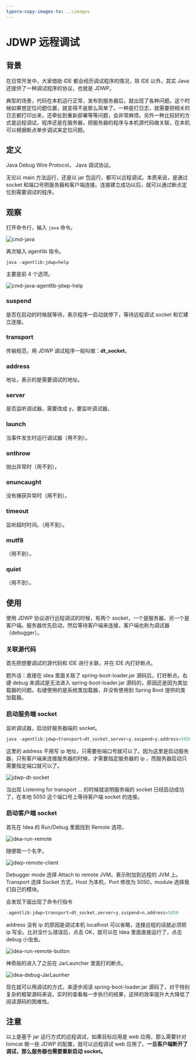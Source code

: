 ```yaml
---
typora-copy-images-to: ..\images
---
```


# JDWP 远程调试

##  背景

在日常开发中，大家借助 IDE 都会经历调试程序的情况，除 IDE 以外，其实 Java 还提供了一种调试程序的协议，也就是 JDWP。

典型的场景，代码在本机运行正常，发布到服务器后，就出现了各种问题。这个时候如果想定位问题位置，就变得不是那么简单了。一种是打日志，就需要把相关的日志都打印出来，还牵扯到重新部署等等问题，会非常麻烦。另外一种比较好的方式是远程调试，程序还是在服务器，把服务器的程序与本机源代码做关联，在本机可以根据断点单步调试来定位问题。

## 定义

Java Debug Wire Protocol， Java 调试协议。

无论以 main 方法运行，还是以 jar 包运行，都可以远程调试。本质来说，是通过 socket 和端口号把服务器和客户端连接。连接建立成功以后，就可以通过断点定位到需要调试的程序。

## 观察

打开命令行，输入 `java` 命令。

![cmd-java](../images/cmd-java.jpg)

再次输入 agentlib 指令。

`java -agentlib:jdwp=help`

主要是前 4 个选项。

![cmd-java-agentlib-jdwp-help](../images/cmd-java-agentlib-jdwp-help.jpg)

### suspend

是否在启动的时候就等待，表示程序一启动就停下，等待远程调试 socket 和它建立连接。

### transport

传输规范，用 JDWP 调试程序一般叫做：**dt_socket**。

### address

地址，表示的是需要调试的地址。

### server

是否监听调试器，需要改成 y，要监听调试器。

### launch

当事件发生时运行调试器（用不到）。

### onthrow

抛出异常时（用不到）。

### onuncaught

没有捕获异常时（用不到）。

### timeout

监听超时时间。（用不到）。

### mutf8

（用不到）。

### quiet

（用不到）。

## 使用

使用 JDWP 协议进行远程调试的时候，有两个 socket，一个是服务器，另一个是客户端。服务器优先启动，然后等待客户端来连接，客户端也称为调试器（debugger）。

### 关联源代码

首先把想要调试的源代码和 IDE 进行关联，并在 IDE 内打好断点。

题外话：直接在 idea 里面关联了 spring-boot-loader.jar 源码后，打好断点。右键 debug 来调试是无法进入 spring-boot-loader.jar 源码的，原因还是因为类加载器的问题。右键使用的是系统类加载器，并没有使用到 Spring Boot 提供的类加载器。

### 启动服务端 socket

监听调试器，启动好服务器端的 socket。

```java
java -agentlib:jdwp=transport=dt_socket,server=y,suspend=y,address=5050 -jar microservices-0.0.1-SNAPSHOT.jar
```

这里的 address 不用写 ip 地址，只需要些端口号就可以了。因为这里是启动服务器，只有客户端来连接服务器的时候，才需要指定服务器的 ip ，而服务器启动只需要指定端口就可以了。

![jdwp-dt-socket](../images/jdwp-dt-socket.jpg)

当出现 Listening for transport ... 的时候就说明服务端的 socket 已经启动成功了，在本地 5050 这个端口号上等待客户端 socket 的连接。

### 启动客户端 socket

首先在 Idea 的 Run/Debug 里面找到 Remote 选项。

![idea-run-remote](../images/idea-run-remote.jpg)

随便取一个名字。

![jdwp-remote-client](../images/jdwp-remote-client.jpg)

Debugger mode 选择 Attach to remote JVM，表示附加到远程的 JVM 上。Transport 选择 Socket 方式，Host 为本机，Port 修改为 5050，module 选择我们自己的模块。

会发现下面出现了命令行指令
```java
-agentlib:jdwp=transport=dt_socket,server=y,suspend=n,address=5050
```

address 没有 ip 的原因是调试本机 localhost 可以省略，连接远程的话就必须把 ip 写全。比对没什么错误后，点击 OK，就可以在 Idea 里面直接运行了，点击 debug 小虫虫。

![idea-run-remote-button](../images/idea-run-remote-button.jpg)

神奇般的进入了之前在 JarLauncher 里面打的断点。

![idea-debug-JarLaunher](../images/idea-debug-JarLaunher.jpg)

现在就可以用调试的方式，来逐步阅读 spring-boot-loader.jar 源码了，对于特别复杂的框架源码来说，实时的查看每一步执行的结果，这样的效率提升大大降低了阅读源码的困难性。

## 注意

以上是基于 jar 运行方式的远程调试，如果目标应用是 web 应用，那么需要针对 tomcat 做一些 JDWP 的配置，就可以远程调试 web 应用了。**一旦客户端断开了调试，那么服务器也需要重新启动 socket。**

